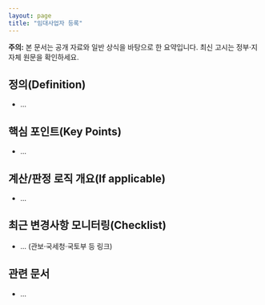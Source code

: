 ```yaml
---
layout: page
title: "임대사업자 등록"
---
```


<link rel="stylesheet" href="/assets/style.css">

<div class="note"><strong>주의:</strong> 본 문서는 공개 자료와 일반 상식을 바탕으로 한 요약입니다. 최신 고시는 정부·지자체 원문을 확인하세요.</div>

## 정의(Definition)
- ...

## 핵심 포인트(Key Points)
- ...

## 계산/판정 로직 개요(If applicable)
- ...

## 최근 변경사항 모니터링(Checklist)
- ... (관보·국세청·국토부 등 링크)

## 관련 문서
- ...
